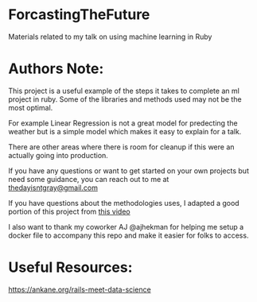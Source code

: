 # ForcastingTheFuture
Materials related to my talk on using machine learning in Ruby

# Authors Note:

This project is a useful example of the steps it takes to complete an ml project in ruby. Some of the libraries and methods used may not be the most optimal.

For example Linear Regression is not a great model for predecting the weather but is a simple model which makes it easy to explain for a talk.

There are other areas where there is room for cleanup if this were an actually going into production.

If you have any questions or want to get started on your own projects but need some guidance, you can reach out to me at thedayisntgray@gmail.com

If you have questions about the methodologies uses, I adapted a good portion of this project from [this video](https://www.youtube.com/watch?v=km95-NMT6lU&t=1258s)

I also want to thank my coworker AJ @ajhekman for helping me setup a docker file to accompany this repo and make it easier for folks to access.


# Useful Resources:

https://ankane.org/rails-meet-data-science


